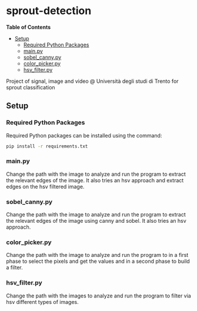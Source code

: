 # sprout-detection

<!-- START doctoc generated TOC please keep comment here to allow auto update -->
<!-- DON'T EDIT THIS SECTION, INSTEAD RE-RUN doctoc TO UPDATE -->
**Table of Contents**

- [Setup](#setup)
  - [Required Python Packages](#required-python-packages)
  - [main.py](#mainpy)
  - [sobel_canny.py](#sobel_cannypy)
  - [color_picker.py](#color_pickerpy)
  - [hsv_filter.py](#hsv_filterpy)

<!-- END doctoc generated TOC please keep comment here to allow auto update -->

Project of signal, image and video @ Università degli studi di Trento for sprout classification


## Setup

### Required Python Packages

Required Python packages can be installed using the command:

```bash
pip install -r requirements.txt
```

### main.py

Change the path with the image to analyze and run the program to extract the relevant edges of the image. It also tries an hsv approach and extract edges on the hsv filtered image.

### sobel_canny.py

Change the path with the image to analyze and run the program to extract the relevant edges of the image using canny and sobel. It also tries an hsv approach.

### color_picker.py

Change the path with the image to analyze and run the program to in a first phase to select the pixels and get the values and in a second phase to build a filter.

### hsv_filter.py

Change the path with the images to analyze and run the program to filter via hsv different types of images.
